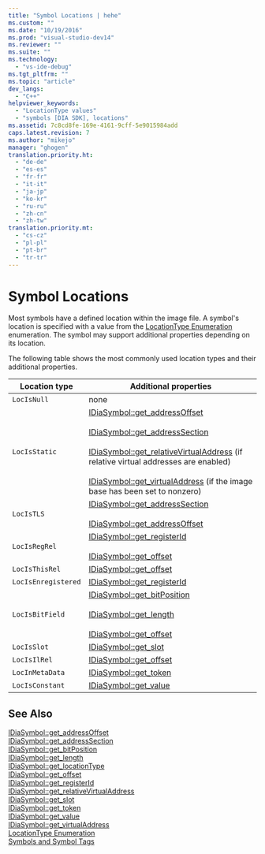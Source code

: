 ```yaml
---
title: "Symbol Locations | hehe"
ms.custom: ""
ms.date: "10/19/2016"
ms.prod: "visual-studio-dev14"
ms.reviewer: ""
ms.suite: ""
ms.technology: 
  - "vs-ide-debug"
ms.tgt_pltfrm: ""
ms.topic: "article"
dev_langs: 
  - "C++"
helpviewer_keywords: 
  - "LocationType values"
  - "symbols [DIA SDK], locations"
ms.assetid: 7c8cd8fe-169e-4161-9cff-5e9015984add
caps.latest.revision: 7
ms.author: "mikejo"
manager: "ghogen"
translation.priority.ht: 
  - "de-de"
  - "es-es"
  - "fr-fr"
  - "it-it"
  - "ja-jp"
  - "ko-kr"
  - "ru-ru"
  - "zh-cn"
  - "zh-tw"
translation.priority.mt: 
  - "cs-cz"
  - "pl-pl"
  - "pt-br"
  - "tr-tr"
---
```

# Symbol Locations
Most symbols have a defined location within the image file. A symbol's location is specified with a value from the [LocationType Enumeration](../debug-interface-access/locationtype.md) enumeration. The symbol may support additional properties depending on its location.  
  
 The following table shows the most commonly used location types and their additional properties.  
  
|Location type|Additional properties|  
|-------------------|---------------------------|  
|`LocIsNull`|none|  
|`LocIsStatic`|[IDiaSymbol::get_addressOffset](../debug-interface-access/idiasymbol--get_addressoffset.md)<br /><br /> [IDiaSymbol::get_addressSection](../debug-interface-access/idiasymbol--get_addresssection.md)<br /><br /> [IDiaSymbol::get_relativeVirtualAddress](../debug-interface-access/idiasymbol--get_relativevirtualaddress.md) (if relative virtual addresses are enabled)<br /><br /> [IDiaSymbol::get_virtualAddress](../debug-interface-access/idiasymbol--get_virtualaddress.md) (if the image base has been set to nonzero)|  
|`LocIsTLS`|[IDiaSymbol::get_addressSection](../debug-interface-access/idiasymbol--get_addresssection.md)<br /><br /> [IDiaSymbol::get_addressOffset](../debug-interface-access/idiasymbol--get_addressoffset.md)|  
|`LocIsRegRel`|[IDiaSymbol::get_registerId](../debug-interface-access/idiasymbol--get_registerid.md)<br /><br /> [IDiaSymbol::get_offset](../debug-interface-access/idiasymbol--get_offset.md)|  
|`LocIsThisRel`|[IDiaSymbol::get_offset](../debug-interface-access/idiasymbol--get_offset.md)|  
|`LocIsEnregistered`|[IDiaSymbol::get_registerId](../debug-interface-access/idiasymbol--get_registerid.md)|  
|`LocIsBitField`|[IDiaSymbol::get_bitPosition](../debug-interface-access/idiasymbol--get_bitposition.md)<br /><br /> [IDiaSymbol::get_length](../debug-interface-access/idiasymbol--get_length.md)<br /><br /> [IDiaSymbol::get_offset](../debug-interface-access/idiasymbol--get_offset.md)|  
|`LocIsSlot`|[IDiaSymbol::get_slot](../debug-interface-access/idiasymbol--get_slot.md)|  
|`LocIsIlRel`|[IDiaSymbol::get_offset](../debug-interface-access/idiasymbol--get_offset.md)|  
|`LocInMetaData`|[IDiaSymbol::get_token](../debug-interface-access/idiasymbol--get_token.md)|  
|`LocIsConstant`|[IDiaSymbol::get_value](../debug-interface-access/idiasymbol--get_value.md)|  
  
## See Also  
 [IDiaSymbol::get_addressOffset](../debug-interface-access/idiasymbol--get_addressoffset.md)   
 [IDiaSymbol::get_addressSection](../debug-interface-access/idiasymbol--get_addresssection.md)   
 [IDiaSymbol::get_bitPosition](../debug-interface-access/idiasymbol--get_bitposition.md)   
 [IDiaSymbol::get_length](../debug-interface-access/idiasymbol--get_length.md)   
 [IDiaSymbol::get_locationType](../debug-interface-access/idiasymbol--get_locationtype.md)   
 [IDiaSymbol::get_offset](../debug-interface-access/idiasymbol--get_offset.md)   
 [IDiaSymbol::get_registerId](../debug-interface-access/idiasymbol--get_registerid.md)   
 [IDiaSymbol::get_relativeVirtualAddress](../debug-interface-access/idiasymbol--get_relativevirtualaddress.md)   
 [IDiaSymbol::get_slot](../debug-interface-access/idiasymbol--get_slot.md)   
 [IDiaSymbol::get_token](../debug-interface-access/idiasymbol--get_token.md)   
 [IDiaSymbol::get_value](../debug-interface-access/idiasymbol--get_value.md)   
 [IDiaSymbol::get_virtualAddress](../debug-interface-access/idiasymbol--get_virtualaddress.md)   
 [LocationType Enumeration](../debug-interface-access/locationtype.md)   
 [Symbols and Symbol Tags](../debug-interface-access/symbols-and-symbol-tags.md)
